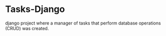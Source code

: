 # Tasks-Django
django project where a manager of tasks that perform database operations (CRUD) was created.


